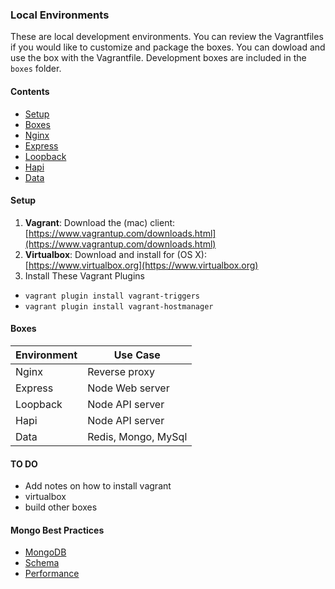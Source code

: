 ### Local Environments
These are local development environments.
You can review the Vagrantfiles if you would like to customize and package the boxes.
You can dowload and use the box with the Vagrantfile.  Development boxes are included in the `boxes` folder.

#### Contents
- [Setup](#setup)
- [Boxes](#boxes)
- [Nginx](#nginx)
- [Express](#express) 
- [Loopback](#loopback)
- [Hapi](#hapi)
- [Data](#data) 


#### Setup
1. **Vagrant**: Download the (mac) client: [https://www.vagrantup.com/downloads.html](https://www.vagrantup.com/downloads.html)
2. **Virtualbox**: Download and install for (OS X): [https://www.virtualbox.org](https://www.virtualbox.org)
3. Install These Vagrant Plugins
- `vagrant plugin install vagrant-triggers`
- `vagrant plugin install vagrant-hostmanager` 










#### Boxes
| Environment | Use Case |
|-------------|----------|
| Nginx       | Reverse proxy |
| Express     | Node Web server |
| Loopback    | Node API server |
| Hapi        | Node API server |
| Data        | Redis, Mongo, MySql |



#### TO DO
- Add notes on how to install vagrant
- virtualbox
- build other boxes


#### Mongo Best Practices
- [MongoDB](https://blog.engineyard.com/2011/mongodb-best-practices)
- [Schema](https://www.mongodb.com/blog/post/6-rules-of-thumb-for-mongodb-schema-design-part-1)
- [Performance](https://www.sitepoint.com/7-simple-speed-solutions-mongodb/)





